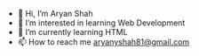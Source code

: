 - 👋 Hi, I’m Aryan Shah
- 👀 I’m interested in learning Web Development
- 🌱 I’m currently learning HTML
- 📫 How to reach me aryanyshah81@gmail.com

<!---
aryk18/aryk18 is a ✨ special ✨ repository because its `README.md` (this file) appears on your GitHub profile.
You can click the Preview link to take a look at your changes.
--->
